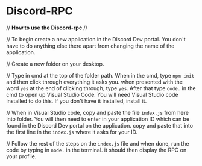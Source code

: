 # Discord-RPC

// **How to use the Discord-rpc** //

// To begin create a new application in the Discord Dev portal. You don't have to do anything else there apart from changing the name of the application. 

// Create a new folder on your desktop. 

// Type in cmd at the top of the folder path. When in the cmd, type ``npm init`` and then click through everything it asks you. when presented with the word ``yes`` at      the end of clicking through, type ``yes``. After that type ``code.`` in the cmd to open up Visual Studio Code. You will need Visual Studio code installed to do this.    If you don't have it installed, install it.

// When in Visual Studio code, copy and paste the file ``index.js`` from here into folder. You will then need to enter in your application ID which can be found in the      Discord Dev portal on the application. copy and paste that into the first line in the ``index.js`` where it asks for your ID.

// Follow the rest of the steps on the ``index.js`` file and when done, run the code by typing in ``node.`` in the terminal. it should then display the RPC on your          profile.

